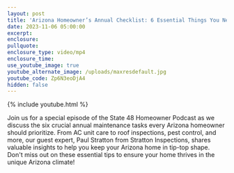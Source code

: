 ```yaml
---
layout: post
title: 'Arizona Homeowner’s Annual Checklist: 6 Essential Things You Need to Know'
date: 2023-11-06 05:00:00
excerpt:
enclosure:
pullquote:
enclosure_type: video/mp4
enclosure_time:
use_youtube_image: true
youtube_alternate_image: /uploads/maxresdefault.jpg
youtube_code: Zp6N3eoDjA4
hidden: false
---
```

{% include youtube.html %}

Join us for a special episode of the State 48 Homeowner Podcast as we discuss the six crucial annual maintenance tasks every Arizona homeowner should prioritize. From AC unit care to roof inspections, pest control, and more, our guest expert, Paul Stratton from Stratton Inspections, shares valuable insights to help you keep your Arizona home in tip-top shape. Don't miss out on these essential tips to ensure your home thrives in the unique Arizona climate!<br>